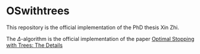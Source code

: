 # OSwithtrees

This repository is the official implementation of the PhD thesis Xin Zhi.

The $\Delta$-algorithm is the official implementation of the paper [Optimal Stopping with Trees: The Details](https://arxiv.org/pdf/2210.04645.pdf)

